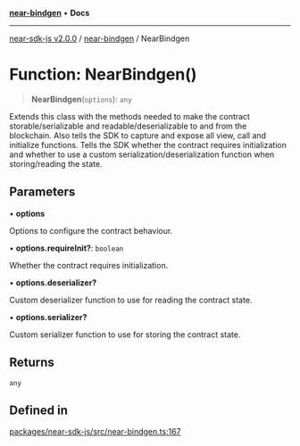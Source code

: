 [**near-bindgen**](../README.md) • **Docs**

***

[near-sdk-js v2.0.0](../../packages.md) / [near-bindgen](../README.md) / NearBindgen

# Function: NearBindgen()

> **NearBindgen**(`options`): `any`

Extends this class with the methods needed to make the contract storable/serializable and readable/deserializable to and from the blockchain.
Also tells the SDK to capture and expose all view, call and initialize functions.
Tells the SDK whether the contract requires initialization and whether to use a custom serialization/deserialization function when storing/reading the state.

## Parameters

• **options**

Options to configure the contract behaviour.

• **options.requireInit?**: `boolean`

Whether the contract requires initialization.

• **options.deserializer?**

Custom deserializer function to use for reading the contract state.

• **options.serializer?**

Custom serializer function to use for storing the contract state.

## Returns

`any`

## Defined in

[packages/near-sdk-js/src/near-bindgen.ts:167](https://github.com/dim-daskalov/near-sdk-js/blob/306b0e9106179b8fa9fa5a5e519a844314d6230e/packages/near-sdk-js/src/near-bindgen.ts#L167)
